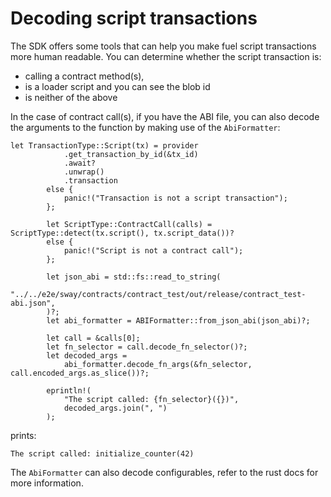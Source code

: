 # Decoding script transactions

The SDK offers some tools that can help you make fuel script transactions more
human readable. You can determine whether the script transaction is:

* calling a contract method(s),
* is a loader script and you can see the blob id
* is neither of the above

In the case of contract call(s), if you have the ABI file, you can also decode
the arguments to the function by making use of the `AbiFormatter`:

```rust,ignore
let TransactionType::Script(tx) = provider
            .get_transaction_by_id(&tx_id)
            .await?
            .unwrap()
            .transaction
        else {
            panic!("Transaction is not a script transaction");
        };

        let ScriptType::ContractCall(calls) = ScriptType::detect(tx.script(), tx.script_data())?
        else {
            panic!("Script is not a contract call");
        };

        let json_abi = std::fs::read_to_string(
            "../../e2e/sway/contracts/contract_test/out/release/contract_test-abi.json",
        )?;
        let abi_formatter = ABIFormatter::from_json_abi(json_abi)?;

        let call = &calls[0];
        let fn_selector = call.decode_fn_selector()?;
        let decoded_args =
            abi_formatter.decode_fn_args(&fn_selector, call.encoded_args.as_slice())?;

        eprintln!(
            "The script called: {fn_selector}({})",
            decoded_args.join(", ")
        );
```

prints:

```text
The script called: initialize_counter(42)
```

The `AbiFormatter` can also decode configurables, refer to the rust docs for
more information.
